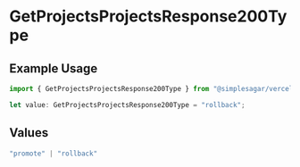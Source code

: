 # GetProjectsProjectsResponse200Type

## Example Usage

```typescript
import { GetProjectsProjectsResponse200Type } from "@simplesagar/vercel/models/getprojectsop.js";

let value: GetProjectsProjectsResponse200Type = "rollback";
```

## Values

```typescript
"promote" | "rollback"
```